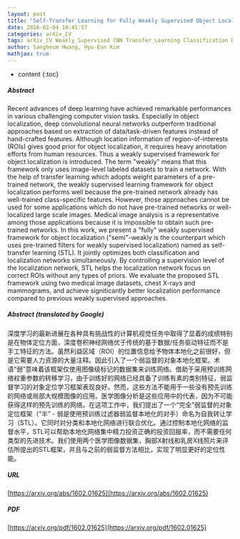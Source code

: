 ```yaml
---
layout: post
title: "Self-Transfer Learning for Fully Weakly Supervised Object Localization"
date: 2016-02-04 10:41:57
categories: arXiv_CV
tags: arXiv_CV Weakly_Supervised CNN Transfer_Learning Classification Deep_Learning
author: Sangheum Hwang, Hyo-Eun Kim
mathjax: true
---
```


* content
{:toc}

##### Abstract
Recent advances of deep learning have achieved remarkable performances in various challenging computer vision tasks. Especially in object localization, deep convolutional neural networks outperform traditional approaches based on extraction of data/task-driven features instead of hand-crafted features. Although location information of region-of-interests (ROIs) gives good prior for object localization, it requires heavy annotation efforts from human resources. Thus a weakly supervised framework for object localization is introduced. The term "weakly" means that this framework only uses image-level labeled datasets to train a network. With the help of transfer learning which adopts weight parameters of a pre-trained network, the weakly supervised learning framework for object localization performs well because the pre-trained network already has well-trained class-specific features. However, those approaches cannot be used for some applications which do not have pre-trained networks or well-localized large scale images. Medical image analysis is a representative among those applications because it is impossible to obtain such pre-trained networks. In this work, we present a "fully" weakly supervised framework for object localization ("semi"-weakly is the counterpart which uses pre-trained filters for weakly supervised localization) named as self-transfer learning (STL). It jointly optimizes both classification and localization networks simultaneously. By controlling a supervision level of the localization network, STL helps the localization network focus on correct ROIs without any types of priors. We evaluate the proposed STL framework using two medical image datasets, chest X-rays and mammograms, and achieve signiticantly better localization performance compared to previous weakly supervised approaches.

##### Abstract (translated by Google)
深度学习的最新进展在各种具有挑战性的计算机视觉任务中取得了显着的成绩特别是在物体定位方面，深度卷积神经网络优于传统的基于数据/任务驱动特征而不是手工特征的方法。虽然利益区域（ROI）的位置信息给予物体本地化之前很好，但是它需要人力资源的大量注释。因此引入了一个弱监督的对象本地化框架。术语“弱”意味着该框架仅使用图像级标记的数据集来训练网络。借助于采用预训练网络权重参数的转移学习，由于训练好的网络已经具备了训练有素的类别特征，弱监督学习的对象定位学习框架表现良好。然而，这些方法不能用于一些没有预先训练的网络或局部大规模图像的应用。医学图像分析是这些应用中的代表，因为不可能获得这样的预先训练的网络。在这项工作中，我们提出了一个“完全”弱监督的对象定位框架（“半” - 弱是使用预训练过滤器弱监督本地化的对手）命名为自我转让学习（STL）。它同时对分类和本地化网络进行联合优化。通过控制本地化网络的监督水平，STL可以帮助本地化网络集中精力投资正确的投资回报率，而不需要任何类型的先进技术。我们使用两个医学图像数据集，胸部X射线和乳房X线照片来评估所提出的STL框架，并且与之前的弱监督方法相比，实现了明显更好的定位性能。

##### URL
[https://arxiv.org/abs/1602.01625](https://arxiv.org/abs/1602.01625)

##### PDF
[https://arxiv.org/pdf/1602.01625](https://arxiv.org/pdf/1602.01625)

